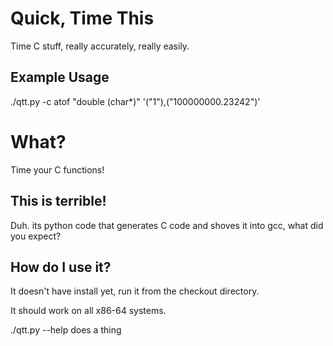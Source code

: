  Quick, Time This
==================
Time C stuff, really accurately, really easily.


Example Usage
-------------
./qtt.py -c atof "double (char*)" '("1"),("100000000.23242")'


What?
======
Time your C functions!

This is terrible!
-----------------
Duh. its python code that generates C code and shoves it into gcc, what did you expect?

How do I use it?
----------------
It doesn't have install yet, run it from the checkout directory.

It should work on all x86-64 systems.

./qtt.py --help does a thing
